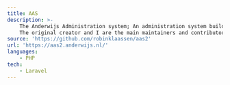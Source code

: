 ```yaml
---
title: AAS
description: >-
    The Anderwijs Administration system; An administration system build for and with an association. 
    The original creator and I are the main maintainers and contributors to the project.
source: 'https://github.com/robinklaassen/aas2'
url: 'https://aas2.anderwijs.nl/'
languages:
    - PHP
tech:
    - Laravel
---
```

